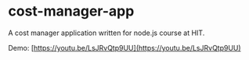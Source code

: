 # cost-manager-app
A cost manager application written for node.js course at HIT.  

Demo: [https://youtu.be/LsJRvQtp9UU](https://youtu.be/LsJRvQtp9UU)
